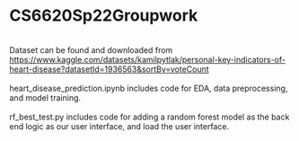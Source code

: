 # CS6620Sp22Groupwork
<br>Dataset can be found and downloaded from https://www.kaggle.com/datasets/kamilpytlak/personal-key-indicators-of-heart-disease?datasetId=1936563&sortBy=voteCount </br>
<br>heart_disease_prediction.ipynb includes code for EDA, data preprocessing, and model training.</br>
<br>rf_best_test.py includes code for adding a random forest model as the back end logic as our user interface, and load the user interface.</br>

 
